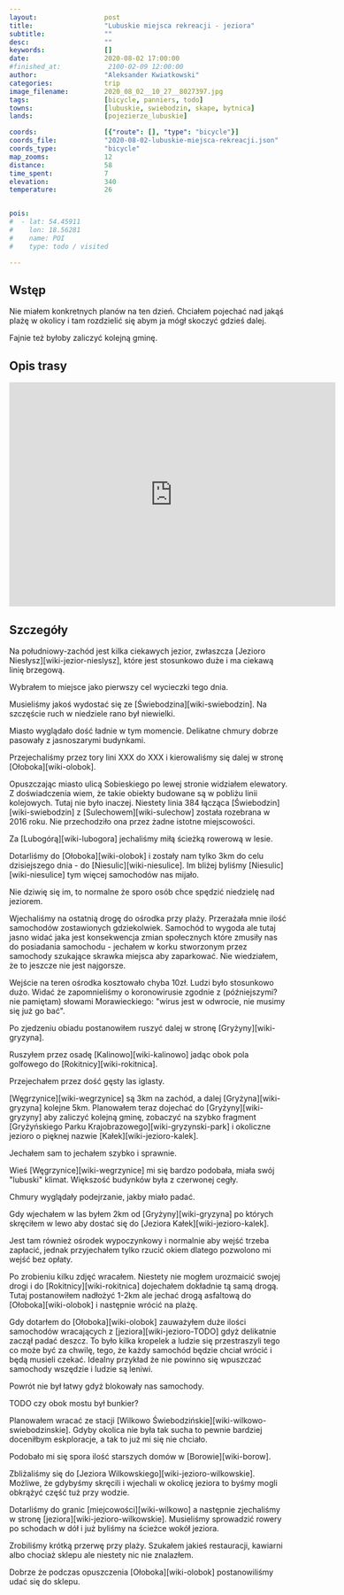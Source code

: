 ```yaml
---
layout:                 post
title:                  "Lubuskie miejsca rekreacji - jeziora"
subtitle:               ""
desc:                   ""
keywords:               []
date:                   2020-08-02 17:00:00
#finished_at:            2100-02-09 12:00:00
author:                 "Aleksander Kwiatkowski"
categories:             trip
image_filename:         2020_08_02__10_27__8027397.jpg
tags:                   [bicycle, panniers, todo]
towns:                  [lubuskie, swiebodzin, skape, bytnica]
lands:                  [pojezierze_lubuskie]

coords:                 [{"route": [], "type": "bicycle"}]
coords_file:            "2020-08-02-lubuskie-miejsca-rekreacji.json"
coords_type:            "bicycle"
map_zooms:              12
distance:               58
time_spent:             7
elevation:              340
temperature:            26


pois:
#  - lat: 54.45911
#    lon: 18.56281
#    name: POI
#    type: todo / visited

---
```



## Wstęp

Nie miałem konkretnych planów na ten dzień. Chciałem pojechać nad jakąś
plażę w okolicy i tam rozdzielić się abym ja mógł skoczyć gdzieś dalej.

Fajnie też byłoby zaliczyć kolejną gminę.

## Opis trasy

<iframe height='405' width='590' frameborder='0' allowtransparency='true' scrolling='no' src='https://www.strava.com/activities/3855323721/embed/1311421e7f0f75f886ae5b1a2c98b1e573128d31'></iframe>

## Szczegóły

Na południowy-zachód jest kilka ciekawych jezior, zwłaszcza
[Jezioro Niesłysz][wiki-jezior-nieslysz], które jest stosunkowo duże
i ma ciekawą linię brzegową.

Wybrałem to miejsce jako pierwszy cel wycieczki tego dnia.

Musieliśmy jakoś wydostać się ze [Świebodzina][wiki-swiebodzin]. Na szczęście
ruch w niedziele rano był niewielki.

Miasto wyglądało dość ładnie w tym momencie. Delikatne chmury dobrze
pasowały z jasnoszarymi budynkami.

Przejechaliśmy przez tory lini XXX do XXX i kierowaliśmy się
dalej w stronę [Ołoboka][wiki-olobok].

Opuszczając miasto ulicą Sobieskiego po lewej stronie widziałem
elewatory. Z doświadczenia wiem, że takie obiekty budowane są w pobliżu
linii kolejowych. Tutaj nie było inaczej. Niestety linia 384
łącząca [Świebodzin][wiki-swiebodzin] z [Sulechowem][wiki-sulechow]
została rozebrana w 2016 roku. Nie przechodziło ona przez żadne
istotne miejscowości.

Za [Lubogórą][wiki-lubogora] jechaliśmy miłą ścieżką rowerową w lesie.

Dotarliśmy do [Ołoboka][wiki-olobok] i zostały nam tylko 3km do celu
dzisiejszego dnia - do [Niesulic][wiki-niesulice]. Im bliżej byliśmy
[Niesulic][wiki-niesulice] tym więcej samochodów nas mijało.

Nie dziwię się im, to normalne że sporo osób chce spędzić niedzielę
nad jeziorem.

Wjechaliśmy na ostatnią drogę do ośrodka przy plaży. Przerażała mnie
ilość samochodów zostawionych gdziekolwiek. Samochód to wygoda ale tutaj
jasno widać jaka jest konsekwencja zmian społecznych które zmusiły nas do
posiadania samochodu - jechałem w korku stworzonym przez samochody szukające
skrawka miejsca aby zaparkować. Nie wiedziałem, że to jeszcze nie jest
najgorsze.

Wejście na teren ośrodka kosztowało chyba 10zł. Ludzi było stosunkowo dużo.
Widać że zapomnieliśmy o koronowirusie zgodnie z (późniejszymi? nie pamiętam)
słowami Morawieckiego: "wirus jest w odwrocie, nie musimy się już go bać".

Po zjedzeniu obiadu postanowiłem ruszyć dalej w stronę [Gryżyny][wiki-gryzyna].

Ruszyłem przez osadę [Kalinowo][wiki-kalinowo] jadąc obok pola
golfowego do [Rokitnicy][wiki-rokitnica].

Przejechałem przez dość gęsty las iglasty.

[Węgrzynice][wiki-wegrzynice] są 3km na zachód, a dalej [Gryżyna][wiki-gryzyna]
kolejne 5km. Planowałem teraz dojechać do [Gryżyny][wiki-gryzyny]
aby zaliczyć kolejną gminę, zobaczyć na szybko fragment
[Gryżyńskiego Parku Krajobrazowego][wiki-gryzynski-park]
i okoliczne jezioro o pięknej nazwie [Kałek][wiki-jezioro-kalek].

Jechałem sam to jechałem szybko i sprawnie.

Wieś [Węgrzynice][wiki-wegrzynice] mi się bardzo podobała, miała swój
"lubuski" klimat. Większość budynków była z czerwonej cegły.

Chmury wyglądały podejrzanie, jakby miało padać.

Gdy wjechałem w las byłem 2km od [Gryżyny][wiki-gryzyna] po których skręciłem
w lewo aby dostać się do [Jeziora Kałek][wiki-jezioro-kalek].

Jest tam również ośrodek wypoczynkowy i normalnie aby wejść trzeba zapłacić,
jednak przyjechałem tylko rzucić okiem dlatego pozwolono mi wejść bez opłaty.

Po zrobieniu kilku zdjęć wracałem. Niestety nie mogłem urozmaicić
swojej drogi i do [Rokitnicy][wiki-rokitnica] dojechałem dokładnie
tą samą drogą. Tutaj postanowiłem nadłożyć 1-2km ale jechać drogą asfaltową
do [Ołoboka][wiki-olobok] i następnie wrócić na plażę.

Gdy dotarłem do [Ołoboka][wiki-olobok] zauważyłem duże ilości samochodów
wracających z [jeziora][wiki-jezioro-TODO] gdyż delikatnie zaczął padać
deszcz. To było kilka kropelek a ludzie się przestraszyli tego co może być
za chwilę, tego, że każdy samochód będzie chciał wrócić i będą musieli czekać.
Idealny przykład że nie powinno się wpuszczać samochody wszędzie i ludzie
są leniwi.

Powrót nie był łatwy gdyż blokowały nas samochody.

TODO czy obok mostu był bunkier?

Planowałem wracać ze stacji [Wilkowo Świebodzińskie][wiki-wilkowo-swiebodzinskie].
Gdyby okolica nie była tak sucha to pewnie bardziej doceniłbym
eskploracje, a tak to już mi się nie chciało.

Podobało mi się spora ilość starszych domów w [Borowie][wiki-borow].

Zbliżaliśmy się do [Jeziora Wilkowskiego][wiki-jezioro-wilkowskie]. Możliwe, że
gdybyśmy skręcili i wjechali w okolicę jeziora to byśmy mogli obkrążyć
część tuż przy wodzie.

Dotarliśmy do granic [miejcowości][wiki-wilkowo] a następnie zjechaliśmy
w stronę [jeziora][wiki-jezioro-wilkowskie]. Musieliśmy sprowadzić rowery po schodach
w dół i już byliśmy na ścieżce wokół jeziora.

Zrobiliśmy krótką przerwę przy plaży. Szukałem jakieś restauracji, kawiarni
albo chociaż sklepu ale niestety nic nie znalazłem.

Dobrze że podczas opuszczenia [Ołoboka][wiki-olobok] postanowiliśmy
udać się do sklepu.
